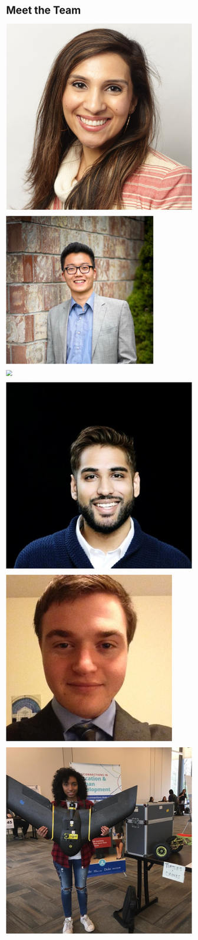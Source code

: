# Meet the Team


![](pics/swati.png)

![](pics/ian.png)

![](pics/raghav.png)

![](pics/ram.png)

![](pics/dan.png)

![](pics/av.png)
